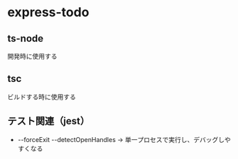 # express-todo

## ts-node

開発時に使用する

## tsc

ビルドする時に使用する

## テスト関連（jest）

- --forceExit --detectOpenHandles -> 単一プロセスで実行し、デバッグしやすくなる
